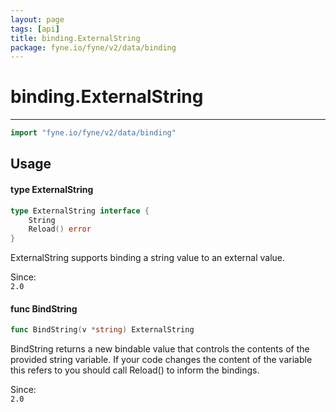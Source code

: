 ```yaml
---
layout: page
tags: [api]
title: binding.ExternalString
package: fyne.io/fyne/v2/data/binding
---
```


# binding.ExternalString
---
```go
import "fyne.io/fyne/v2/data/binding"
```

## Usage

#### type ExternalString

```go
type ExternalString interface {
	String
	Reload() error
}
```

ExternalString supports binding a string value to an external value.


<div class="since">Since: <code>
2.0</code></div>

#### func  BindString

```go
func BindString(v *string) ExternalString
```
BindString returns a new bindable value that controls the contents of the provided string variable. If your code changes the content of the variable this refers to you should call Reload() to inform the bindings.


<div class="since">Since: <code>
2.0</code></div>
